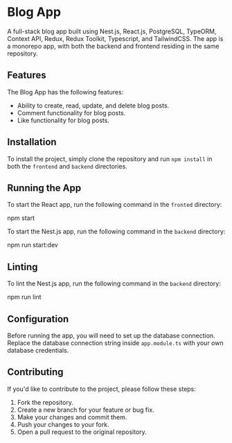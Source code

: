 # Blog App

A full-stack blog app built using Nest.js, React.js, PostgreSQL, TypeORM, Context API, Redux, Redux Toolkit, Typescript, and TailwindCSS. The app is a monorepo app, with both the backend and frontend residing in the same repository.

## Features

The Blog App has the following features:

- Ability to create, read, update, and delete blog posts.
- Comment functionality for blog posts.
- Like functionality for blog posts.

## Installation

To install the project, simply clone the repository and run `npm install` in both the `frontend` and `backend` directories.

## Running the App

To start the React app, run the following command in the `fronted` directory:

npm start

To start the Nest.js app, run the following command in the `backend` directory:

npm run start:dev


## Linting

To lint the Nest.js app, run the following command in the `backend` directory:

npm run lint


## Configuration

Before running the app, you will need to set up the database connection. Replace the database connection string inside `app.module.ts` with your own database credentials.

## Contributing

If you'd like to contribute to the project, please follow these steps:

1. Fork the repository.
2. Create a new branch for your feature or bug fix.
3. Make your changes and commit them.
4. Push your changes to your fork.
5. Open a pull request to the original repository.


